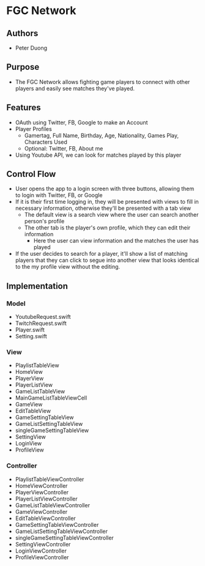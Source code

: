 # FGC Network

## Authors
- Peter Duong

## Purpose
- The FGC Network allows fighting game players to connect with other players 
  and easily see matches they've played.

## Features
- OAuth using Twitter, FB, Google to make an Account
- Player Profiles 
  - Gamertag, Full Name, Birthday, Age, Nationality, Games Play, Characters 
  Used
  - Optional: Twitter, FB, About me
- Using Youtube API, we can look for matches played by this player

## Control Flow
- User opens the app to a login screen with three buttons, allowing them to 
  login with Twitter, FB, or Google
- If it is their first time logging in, they will be presented with views to 
  fill in necessary information, otherwise they'll be presented with a tab view
  - The default view is a search view where the user can search another 
  person's profile
  - The other tab is the player's own profile, which they can edit their 
  information
    - Here the user can view information and the matches the user has played
- If the user decides to search for a player, it'll show a list of matching 
  players that they can click to segue into another view that looks identical 
  to the my profile view without the editing.

## Implementation

### Model
- YoutubeRequest.swift
- TwitchRequest.swift
- Player.swift
- Setting.swift

### View
- PlaylistTableView
- HomeView
- PlayerView
- PlayerListView
- GameListTableView
- MainGameListTableViewCell
- GameView
- EditTableView
- GameSettingTableView
- GameListSettingTableView
- singleGameSettingTableView
- SettingView
- LoginView
- ProfileView


### Controller
- PlaylistTableViewController
- HomeViewController
- PlayerViewController
- PlayerListViewController
- GameListTableViewController
- GameViewController
- EditTableViewController
- GameSettingTableViewController
- GameListSettingTableViewController
- singleGameSettingTableViewController
- SettingViewController
- LoginViewController
- ProfileViewController

